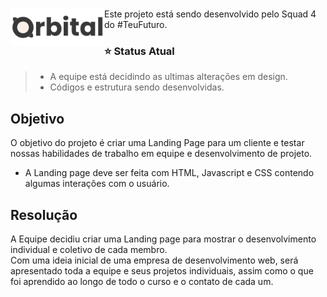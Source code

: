 <h1 id="titulo"> <img src="assets/images/logo.svg" style="float:left; alt="Orbital Logo" width="150px"></h1>
<p>
Este projeto está sendo desenvolvido pelo Squad 4 do #TeuFuturo. 
</p>

### :star: Status Atual
> * A equipe está decidindo as ultimas alterações em design.
> * Códigos e estrutura sendo desenvolvidas.


## Objetivo
<p> O objetivo do projeto é criar uma Landing Page para um cliente e testar nossas habilidades de trabalho em equipe e desenvolvimento de projeto.</p>

<ul>
    <li> A Landing page deve ser feita com HTML, Javascript e CSS contendo algumas interações com o usuário.</li>
</ul>

## Resolução

<p> 
A Equipe decidiu criar uma Landing page para mostrar o desenvolvimento individual e coletivo de cada membro. <br>
Com uma ideia inicial de uma empresa de desenvolvimento web, será apresentado toda a equipe e seus projetos individuais,
assim como o que foi aprendido ao longo de todo o curso e o contato de cada um.</br>
</p>
